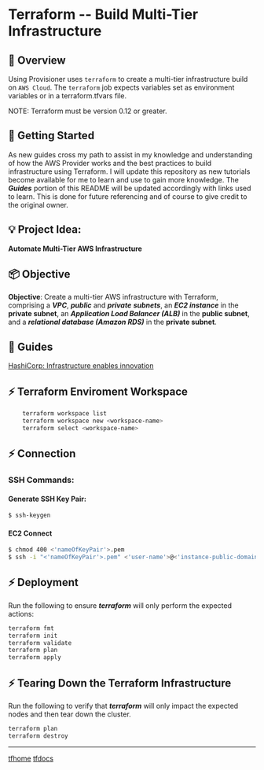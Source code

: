 # Terraform -- Build Multi-Tier Infrastructure

## 🚀 Overview

Using Provisioner uses `terraform` to create a multi-tier infrastructure build on `AWS Cloud`. The `terraform` job expects variables set as environment variables or in a terraform.tfvars file.

NOTE: Terraform must be version 0.12 or greater.


## 🎯 Getting Started

As new guides cross my path to assist in my knowledge and understanding of how the AWS Provider works and the best practices to build infrastructure using Terraform. I will update this repository as new tutorials become available for me to learn and use to gain more knowledge. The ***Guides*** portion of this README will be updated accordingly with links used to learn. This is done for future referencing and of course to give credit to the original owner.

## 💡 Project Idea:
**Automate Multi-Tier AWS Infrastructure**

## 📦 Objective
**Objective**: Create a multi-tier AWS infrastructure with Terraform, comprising a ***VPC***, ***public*** and ***private*** ***subnets***, an ***EC2 instance*** in the **private subnet**, an ***Application Load Balancer (ALB)*** in the **public subnet**, and a ***relational database (Amazon RDS)*** in the **private subnet**.

## 📡 Guides
[HashiCorp: Infrastructure enables innovation](https://www.google.com/url?sa=t&rct=j&q=&esrc=s&source=web&cd=&cad=rja&uact=8&ved=2ahUKEwjdiPy21bGAAxUpg4QIHfR1CJIQFnoECCQQAQ&url=https%3A%2F%2Fwww.hashicorp.com%2F&usg=AOvVaw1zBH3tgwAzc-y83R3HZWQF&opi=89978449)

## ⚡️ Terraform Enviroment Workspace
```bash
    terraform workspace list
    terraform workspace new <workspace-name>
    terraform select <workspace-name>
```

## ⚡️ Connection

### SSH Commands:
#### Generate SSH Key Pair:
```bash
$ ssh-keygen
```

#### EC2 Connect
```bash
$ chmod 400 <'nameOfKeyPair'>.pem
$ ssh -i "<'nameOfKeyPair'>.pem" <'user-name'>@<'instance-public-domain'>
```

## ⚡️ Deployment

Run the following to ensure ***terraform*** will only perform the expected
actions:

```bash
terraform fmt
terraform init
terraform validate
terraform plan
terraform apply
```

## ⚡️ Tearing Down the Terraform Infrastructure

Run the following to verify that ***terraform*** will only impact the expected
nodes and then tear down the cluster.

```sh
terraform plan
terraform destroy
```



---
[tfhome](https://www.terraform.io)
[tfdocs](https://registry.terraform.io/providers/hashicorp/aws/latest/docs)
